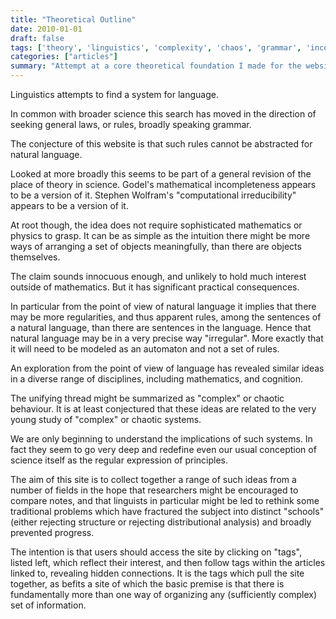```yaml
---
title: "Theoretical Outline"
date: 2010-01-01
draft: false
tags: ['theory', 'linguistics', 'complexity', 'chaos', 'grammar', 'incompleteness', 'computational-irreducibility']
categories: ["articles"]
summary: "Attempt at a core theoretical foundation I made for the website, seemingly around 2010, presenting why natural language cannot be reduced to abstract rules, connecting linguistic irregularity to broader concepts in mathematics and complex systems."
---
```


Linguistics attempts to find a system for language.

In common with broader science this search has moved in the direction of seeking general laws, or rules, broadly speaking grammar.

The conjecture of this website is that such rules cannot be abstracted for natural language.

Looked at more broadly this seems to be part of a general revision of the place of theory in science. Godel's mathematical incompleteness appears to be a version of it. Stephen Wolfram's "computational irreducibility" appears to be a version of it.

At root though, the idea does not require sophisticated mathematics or physics to grasp. It can be as simple as the intuition there might be more ways of arranging a set of objects meaningfully, than there are objects themselves.

The claim sounds innocuous enough, and unlikely to hold much interest outside of mathematics. But it has significant practical consequences.

In particular from the point of view of natural language it implies that there may be more regularities, and thus apparent rules, among the sentences of a natural language, than there are sentences in the language. Hence that natural language may be in a very precise way "irregular". More exactly that it will need to be modeled as an automaton and not a set of rules.

An exploration from the point of view of language has revealed similar ideas in a diverse range of disciplines, including mathematics, and cognition.

The unifying thread might be summarized as "complex" or chaotic behaviour. It is at least conjectured that these ideas are related to the very young study of "complex" or chaotic systems.

We are only beginning to understand the implications of such systems. In fact they seem to go very deep and redefine even our usual conception of science itself as the regular expression of principles.

The aim of this site is to collect together a range of such ideas from a number of fields in the hope that researchers might be encouraged to compare notes, and that linguists in particular might be led to rethink some traditional problems which have fractured the subject into distinct "schools" (either rejecting structure or rejecting distributional analysis) and broadly prevented progress.

The intention is that users should access the site by clicking on "tags", listed left, which reflect their interest, and then follow tags within the articles linked to, revealing hidden connections. It is the tags which pull the site together, as befits a site of which the basic premise is that there is fundamentally more than one way of organizing any (sufficiently complex) set of information.
